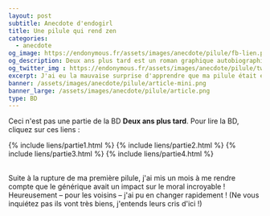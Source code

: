 ```yaml
---
layout: post
subtitle: Anecdote d'endogirl
title: Une pilule qui rend zen
categories:
  - anecdote
og_image: https://endonymous.fr/assets/images/anecdote/pilule/fb-lien.png
og_description: Deux ans plus tard est un roman graphique autobiographique sur l'endométriose.
og_twitter_img : https://endonymous.fr/assets/images/anecdote/pilule/twitter.png
excerpt: J'ai eu la mauvaise surprise d'apprendre que ma pilule était en rupture. Mais pas de problème le générique c'est presque pareil…
banner: /assets/images/anecdote/pilule/article-mini.png
banner_large: /assets/images/anecdote/pilule/article.png
type: BD
---
```


Ceci n'est pas une partie de la BD **Deux ans plus tard**. Pour lire la BD, cliquez sur ces liens :
<div class="flex-link">
{% include liens/partie1.html %}
{% include liens/partie2.html %}
{% include liens/partie3.html %}
{% include liens/partie4.html %}
</div>

<img src="/assets/images/anecdote/pilule/hs-(1).png" alt="">
<img src="/assets/images/anecdote/pilule/hs-(2).png" alt="">
<img src="/assets/images/anecdote/pilule/hs-(3).png" alt="">
<img src="/assets/images/anecdote/pilule/hs-(4).png" alt="">
<img src="/assets/images/anecdote/pilule/hs-(5).png" alt="">
<img src="/assets/images/anecdote/pilule/hs-(6).png" alt="">
<img src="/assets/images/anecdote/pilule/hs-(7).png" alt="">

Suite à la rupture de ma première pilule, j'ai mis un mois à me rendre compte que le générique avait un impact sur le moral incroyable ! Heureusement &ndash; pour les voisins &ndash; j'ai pu en changer rapidement ! (Ne vous inquiétez pas ils vont très biens, j'entends leurs cris d'ici !)



